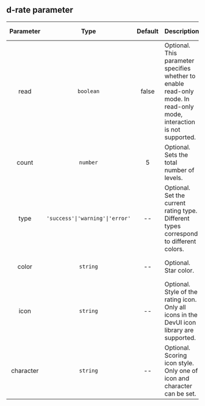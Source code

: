 ## d-rate parameter

| Parameter | Type | Default | Description | Jump to Demo |
| :-------: | :-----------------------------: | :---: | :------------------------------------------------------- | ------------------------------------------------------ |
| read | `boolean` | false | Optional. This parameter specifies whether to enable read-only mode. In read-only mode, interaction is not supported. | [Read-only Mode](demo#read-only-mode) |
| count | `number` | 5 | Optional. Sets the total number of levels. | [Read-only Mode](demo#read-only-mode) |
| type | `'success'\|'warning'\|'error'` | -- | Optional. Set the current rating type. Different types correspond to different colors. | [Use the type parameter](demo#using-the-type-parameter) |
| color | `string` | -- | Optional. Star color. | [Dynamic Mode-Custom](demo#dynamic-mode-Custom) |
| icon | `string` | -- | Optional. Style of the rating icon. Only all icons in the DevUI icon library are supported. | [Dynamic Mode](demo#dynamic-mode) |
| character | `string` | -- | Optional. Scoring icon style. Only one of icon and character can be set. | [Dynamic Mode-Custom](demo#dynamic-mode-Custom) |

